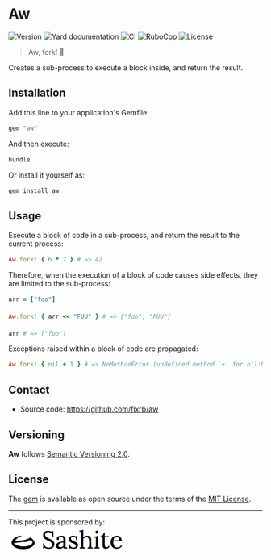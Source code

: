 # Aw

[![Version](https://img.shields.io/github/v/tag/fixrb/aw?label=Version&logo=github)](https://github.com/fixrb/aw/releases)
[![Yard documentation](https://img.shields.io/badge/Yard-documentation-blue.svg?logo=github)](https://rubydoc.info/github/fixrb/aw/main)
[![CI](https://github.com/fixrb/aw/workflows/CI/badge.svg?branch=main)](https://github.com/fixrb/aw/actions?query=workflow%3Aci+branch%3Amain)
[![RuboCop](https://github.com/fixrb/aw/workflows/RuboCop/badge.svg?branch=main)](https://github.com/fixrb/aw/actions?query=workflow%3Arubocop+branch%3Amain)
[![License](https://img.shields.io/github/license/fixrb/aw?label=License&logo=github)](https://github.com/fixrb/aw/raw/main/LICENSE.md)

> Aw, fork! 😬

Creates a sub-process to execute a block inside, and return the result.

## Installation

Add this line to your application's Gemfile:

```ruby
gem "aw"
```

And then execute:

```sh
bundle
```

Or install it yourself as:

```sh
gem install aw
```

## Usage

Execute a block of code in a sub-process, and return the result to the current process:

```ruby
Aw.fork! { 6 * 7 } # => 42
```

Therefore, when the execution of a block of code causes side effects, they are limited to the sub-process:

```ruby
arr = ["foo"]

Aw.fork! { arr << "FUU" } # => ["foo", "FUU"]

arr # => ["foo"]
```

Exceptions raised within a block of code are propagated:

```ruby
Aw.fork! { nil + 1 } # => NoMethodError (undefined method `+' for nil:NilClass)
```

## Contact

* Source code: https://github.com/fixrb/aw

## Versioning

__Aw__ follows [Semantic Versioning 2.0](https://semver.org/).

## License

The [gem](https://rubygems.org/gems/aw) is available as open source under the terms of the [MIT License](https://opensource.org/licenses/MIT).

***

<p>
  This project is sponsored by:<br />
  <a href="https://sashite.com/"><img
    src="https://github.com/fixrb/aw/raw/main/img/sashite.png"
    alt="Sashite" /></a>
</p>
